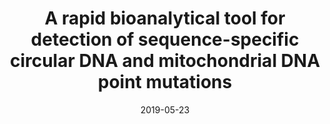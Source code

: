 ---
title: "A rapid bioanalytical tool for detection of sequence-specific circular DNA and mitochondrial DNA point mutations"
collection: publications
permalink: /publication/9 2019-analytical-mtDNA
date: 2019-05-23
venue: 'Biophysical Journal'
paperurl: '/files/pdf/research/paper9.pdf'
link: 'https://link.springer.com/article/10.1007/s00216-019-01683-8'
citation: 'Zhang, Y., Kaynak, A., Huang, T. and Esfandiari, L., 2019. Analytical and bioanalytical chemistry, 411, pp.1935-1941.'
---